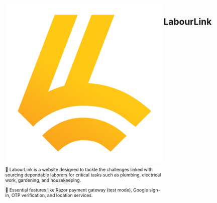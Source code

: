 <style>
  .container {
    display: flex;
    align-items: left;
  }
</style>
<div class="container">
  <img src="https://github.com/asmeet3/labourlink/blob/main/public/assets/ll-yellow.png" alt="LabourLink Logo">
  <h1>LabourLink</h1>
</div>

📌 LabourLink is a website designed to tackle the challenges linked with sourcing dependable laborers for critical tasks such as plumbing, electrical work, gardening, and housekeeping.

📌 Essential features like Razor payment gateway (test mode), Google sign-in, OTP verification, and location services.
